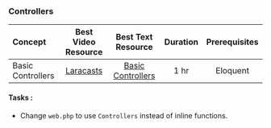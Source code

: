 ### Controllers

Concept | Best Video Resource | Best Text Resource | Duration | Prerequisites
:-- | :--: | :--: | :--: | :--:
Basic Controllers | [Laracasts](https://laracasts.com/series/laravel-from-scratch-2017/episodes/8) | [Basic Controllers](https://laravel.com/docs/5.4/controllers#basic-controllers) | 1 hr | Eloquent

#### Tasks :
- Change `web.php` to use `Controllers` instead of inline functions.
